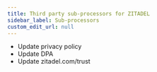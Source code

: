 ```yaml
---
title: Third party sub-processors for ZITADEL
sidebar_label: Sub-processors
custom_edit_url: null
--- 
```


- Update privacy policy
- Update DPA
- Update zitadel.com/trust

